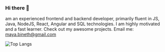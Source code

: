 ### Hi there 👋

 am an experienced frontend and backend developer, primarily fluent in JS, Java, NodeJS, React, Angular
and SQL technologies. I am highly motivated and a fast learner.  Check out my awesome projects.
Email me: maya.bineth@gmail.com

![Top Langs](https://github-readme-stats.vercel.app/api/top-langs/?username=mayabineth&layout=compact)
